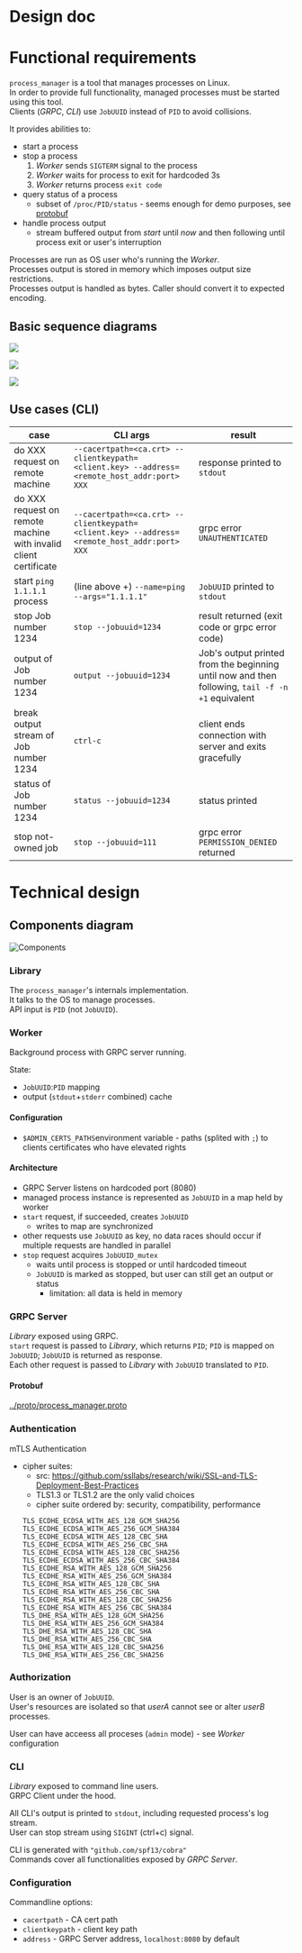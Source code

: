 Design doc
========================

# Functional requirements
`process_manager` is a tool that manages processes on Linux.\
In order to provide full functionality, managed processes must be started using this tool.\
Clients (_GRPC_, _CLI_) use `JobUUID` instead of `PID` to avoid collisions.

It provides abilities to:
* start a process
* stop a process
    1. _Worker_ sends `SIGTERM` signal to the process
    2. _Worker_ waits for process to exit for hardcoded 3s
    3. _Worker_ returns process `exit code`
* query status of a process
    * subset of `/proc/PID/status` - seems enough for demo purposes, see [protobuf](../proto/process_manager.proto)
* handle process output
    * stream buffered output from _start_ until _now_ and then following until process exit or user's interruption 

Processes are run as OS user who's running the _Worker_.\
Processes output is stored in memory which imposes output size restrictions.\
Processes output is handled as bytes. Caller should convert it to expected encoding.

## Basic sequence diagrams
![](drawings/start.png) 

![](drawings/stop.png)

![](drawings/output.png)

## Use cases (CLI)
| case | CLI args | result |
| --- | --- | --- |
| do XXX request on remote machine | `--cacertpath=<ca.crt> --clientkeypath=<client.key> --address=<remote_host_addr:port> XXX` | response printed to `stdout` |
| do XXX request on remote machine with invalid client certificate | `--cacertpath=<ca.crt> --clientkeypath=<client.key> --address=<remote_host_addr:port> XXX` | grpc error `UNAUTHENTICATED` |
| start `ping 1.1.1.1` process | (line above +) `--name=ping --args="1.1.1.1"` | `JobUUID` printed to `stdout` |
| stop Job number 1234 | `stop --jobuuid=1234` | result returned (exit code or grpc error code) |
| output of Job number 1234 | `output --jobuuid=1234` | Job's output printed from the beginning until now and then following, `tail -f -n +1` equivalent |
| break output stream of Job number 1234 | `ctrl-c` | client ends connection with server and exits gracefully |
| status of Job number 1234 | `status --jobuuid=1234` | status printed |
| stop not-owned job | `stop --jobuuid=111` | grpc error `PERMISSION_DENIED` returned |

# Technical design
## Components diagram

![Components](drawings/components.png)

### Library
The `process_manager`'s internals implementation. \
It talks to the OS to manage processes.\
API input is `PID` (not `JobUUID`).

### Worker
Background process with GRPC server running.

State:
- `JobUUID`:`PID` mapping
- output (`stdout`+`stderr` combined) cache

#### Configuration
- `$ADMIN_CERTS_PATHS`environment variable - paths (splited with `;`) to clients certificates who have elevated rights
#### Architecture
- GRPC Server listens on hardcoded port (8080)
- managed process instance is represented as `JobUUID` in a map held by worker
- `start` request, if succeeded, creates `JobUUID`
  - writes to map are synchronized
- other requests use `JobUUID` as key, no data races should occur if multiple requests are handled in parallel
- `stop` request acquires `JobUUID_mutex`
  - waits until process is stopped or until hardcoded timeout
  - `JobUUID` is marked as stopped, but user can still get an output or status
    - limitation: all data is held in memory

### GRPC Server
_Library_ exposed using GRPC.\
`start` request is passed to _Library_, which returns `PID`; `PID` is mapped on `JobUUID`; `JobUUID` is returned as response.\
Each other request is passed to _Library_ with `JobUUID` translated to `PID`. 
#### Protobuf
[../proto/process_manager.proto](../proto/process_manager.proto)
### Authentication
mTLS Authentication
- cipher suites:
    - src: https://github.com/ssllabs/research/wiki/SSL-and-TLS-Deployment-Best-Practices
    - TLS1.3 or TLS1.2 are the only valid choices
    - cipher suite ordered by: security, compatibility, performance
    ```
    TLS_ECDHE_ECDSA_WITH_AES_128_GCM_SHA256
    TLS_ECDHE_ECDSA_WITH_AES_256_GCM_SHA384
    TLS_ECDHE_ECDSA_WITH_AES_128_CBC_SHA
    TLS_ECDHE_ECDSA_WITH_AES_256_CBC_SHA
    TLS_ECDHE_ECDSA_WITH_AES_128_CBC_SHA256
    TLS_ECDHE_ECDSA_WITH_AES_256_CBC_SHA384
    TLS_ECDHE_RSA_WITH_AES_128_GCM_SHA256
    TLS_ECDHE_RSA_WITH_AES_256_GCM_SHA384
    TLS_ECDHE_RSA_WITH_AES_128_CBC_SHA
    TLS_ECDHE_RSA_WITH_AES_256_CBC_SHA
    TLS_ECDHE_RSA_WITH_AES_128_CBC_SHA256
    TLS_ECDHE_RSA_WITH_AES_256_CBC_SHA384
    TLS_DHE_RSA_WITH_AES_128_GCM_SHA256
    TLS_DHE_RSA_WITH_AES_256_GCM_SHA384
    TLS_DHE_RSA_WITH_AES_128_CBC_SHA
    TLS_DHE_RSA_WITH_AES_256_CBC_SHA
    TLS_DHE_RSA_WITH_AES_128_CBC_SHA256
    TLS_DHE_RSA_WITH_AES_256_CBC_SHA256
    ```
### Authorization
User is an owner of `JobUUID`.\
User's resources are isolated so that _userA_ cannot see or alter _userB_ processes.

User can have acceess all proceses (`admin` mode) - see _Worker_ configuration
### CLI
_Library_ exposed to command line users.\
GRPC Client under the hood.

All CLI's output is printed to `stdout`, including requested process's log stream.\
User can stop stream using `SIGINT` (ctrl+c) signal.

CLI is generated with `"github.com/spf13/cobra"`\
Commands cover all functionalities exposed by _GRPC Server_.

### Configuration
Commandline options:
- `cacertpath` - CA cert path
- `clientkeypath` - client key path
- `address` - GRPC Server address, `localhost:8080` by default

